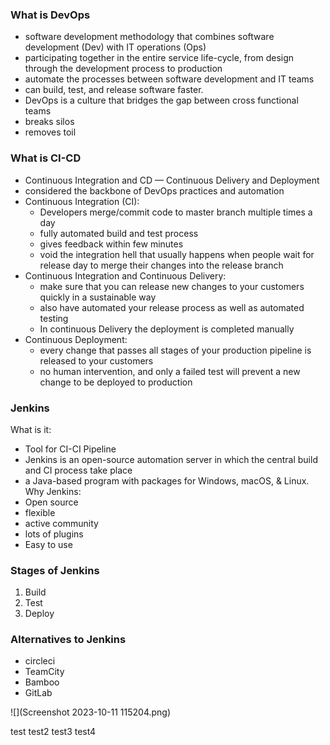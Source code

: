 ### What is DevOps
- software development methodology that combines software development (Dev) with IT operations (Ops)
- participating together in the entire service life-cycle, from design through the development process to production
- automate the processes between software development and IT teams
- can build, test, and release software faster.
- DevOps is a culture that bridges the gap between cross functional teams
- breaks silos
- removes toil 

### What is CI-CD 
- Continuous Integration and CD — Continuous Delivery and Deployment
- considered the backbone of DevOps practices and automation
- Continuous Integration (CI):
  - Developers merge/commit code to master branch multiple times a day
  - fully automated build and test process
  - gives feedback within few minutes
  - void the integration hell that usually happens when people wait for release day to merge their changes into the release branch
- Continuous Integration and Continuous Delivery:
  - make sure that you can release new changes to your customers quickly in a sustainable way
  - also have automated your release process as well as automated testing
  - In continuous Delivery the deployment is completed manually
- Continuous Deployment:
  - every change that passes all stages of your production pipeline is released to your customers
  - no human intervention, and only a failed test will prevent a new change to be deployed to production

### Jenkins
What is it:
- Tool for CI-CI Pipeline
- Jenkins is an open-source automation server in which the central build and CI process take place
-  a Java-based program with packages for Windows, macOS, & Linux.
Why Jenkins:
- Open source
- flexible
- active community
- lots of plugins
- Easy to use

### Stages of Jenkins
1. Build 
2. Test
3. Deploy

### Alternatives to Jenkins
- circleci
- TeamCity
- Bamboo
- GitLab

![](Screenshot 2023-10-11 115204.png)

test
test2
test3
test4

